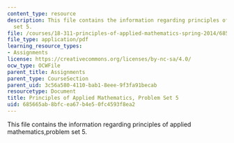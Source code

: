 ```yaml
---
content_type: resource
description: This file contains the information regarding principles of applied mathematics,problem
  set 5.
file: /courses/18-311-principles-of-applied-mathematics-spring-2014/685665ab8bfcea67b4e50fc4593f8ea2_MIT18_311S14_ProblemSet5.pdf
file_type: application/pdf
learning_resource_types:
- Assignments
license: https://creativecommons.org/licenses/by-nc-sa/4.0/
ocw_type: OCWFile
parent_title: Assignments
parent_type: CourseSection
parent_uid: 3c56a580-4110-bab1-8eee-9f3fa91becab
resourcetype: Document
title: Principles of Applied Mathematics, Problem Set 5
uid: 685665ab-8bfc-ea67-b4e5-0fc4593f8ea2
---
```

This file contains the information regarding principles of applied mathematics,problem set 5.